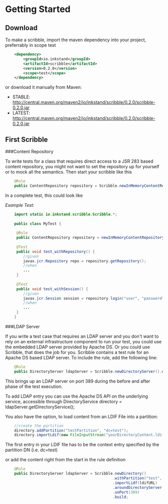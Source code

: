 Getting Started
===============

Download
--------

To make a scribble, import the maven dependency into your project, preferrably in scope  test

```xml
    <dependency>
        <groupId>io.inkstand</groupId>
        <artifactId>scribble</artifactId>
        <version>0.2.0</version>
        <scope>test</scope>
    </dependency>
```

or download it manually from Maven:

- STABLE: http://central.maven.org/maven2/io/inkstand/scribble/0.2.0/scribble-0.2.0.jar
- LATEST: http://central.maven.org/maven2/io/inkstand/scribble/0.2.0/scribble-0.2.0.jar

First Scribble
--------------

###Content Repository

To write tests for a class that requires direct access to a JSR 283 based content repository, you might not want to set 
the repository up for yourself or to mock all the semantics. Then start your scribble like this

```java
    @Rule
    public ContentRepository repository = Scribble.newInMemoryContentRepository().build();
```

In a complete test, this could look like

_Example Test:_

```java
    import static io.inkstand.scribble.Scribble.*;
    
    public class MyTest {
    
     @Rule
     public ContentRepository repository = newInMemoryContentRepository().build();
    
     @Test
     public void test_withRepository() {
        //given
        javax.jcr.Repository repo = repository.getRepository();
        //when
        ...
     }
    
     @Test
     public void test_withSession() {
        //given
        javax.jcr.Session session = repository.login("user", "password");
        //when
        ...
     }
    }
```

###LDAP Server

If you write a test case that requires an LDAP server and you don't want to rely on an external infrastructure component 
to run your test, you could use the embedded LDAP server provided by Apache DS. Or you could use Scribble, that does the 
job for you. Scribble contains a test rule for an Apache DS based LDAP server. To include the rule, add the following 
line:

```java
    @Rule
    public DirectoryServer ldapServer = Scribble.newDirectoryServer().onPort(389).build;
```

This brings up an LDAP server on port 389 during the before and after phase of the test execution.

To add LDAP entry you can use the Apache DS API on the underlying service, accessible through
DirectoryService directory = ldapServer.getDirectoryService();

You also have the option, to load content from an LDIF File into a partition:

```java
    //create the partition
    directory.addPartition("testPartition", "dc=test");
    directory.importLdif(new FileInputStream("yourDirectoryContent.ldif");
```

The first entry in your LDIF file has to be the context entry specified by the partition DN (i.e. dc=test)

or add the content right from the start in the rule definition

```java
    @Rule
    public DirectoryServer ldapServer = Scribble.newDirectory()
                                                .withPartition("test", "cn=test")
                                                .importLidf(ldifURL)
                                                .aroundDirectoryServer()
                                                .onPort(389)
                                                .build;
```
 
